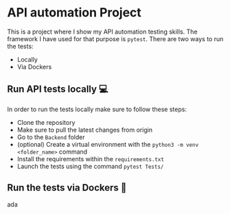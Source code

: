 # API automation Project
This is a project where I show my API automation testing skills. 
The framework I have used for that purpose is `pytest`.
There are two ways to run the tests:

* Locally
* Via Dockers


## Run API tests locally :computer:
In order to run the tests locally make sure to follow these steps:
- Clone the repository 
- Make sure to pull the latest changes from origin
- Go to the `Backend` folder
- (optional) Create a virtual environment with the `python3 -m venv <folder_name>` command
- Install the requirements within the `requirements.txt`
- Launch the tests using the command `pytest Tests/`


## Run the tests via Dockers :whale: 

ada 